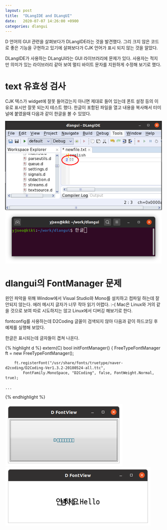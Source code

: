 ```yaml
---
layout: post
title:  "DLangIDE and DLangUI"
date:   2020-07-07 14:26:00 +0900
categories: dlangui
---
```


D 언어의 GUI 관련을 살펴보다가 DLangIDE라는 것을 발견했다.
그리 크지 않은 코드로 좋은 기능을 구현하고 있기에 살펴보다가
CJK 언어가 표시 되지 않는 것을 알았다.

DLangIDE가 사용하는 DLangUI라는 GUI 라이브러리에 문제가 있다.
사용자는 적지만 의미가 있는 라이브러리 같아 보여 멀티 바이트 문자를
지원하게 수정해 보기로 했다.

# text 유효성 검사

CJK 텍스가 widget에 잘못 들어갔는지 아니면 제대로 들어 있는데
폰트 설정 등의 이유로 표시만 잘못 되는지 테스트 했다.
한글이 포함된 파일을 열고 내용을 복사해서 터미널에 붙였을때
다음과 같이 한글을 볼 수 있었다.

 ![DLangIDE CJK 텍스트](../image/dlangide-editor.png)
 ![DLangIDE 터미널 복사](../image/terminal-cjk-paste.png)

# dlangui의 FontManager 문제

윈인 파악을 위해 Window에서 Visual Studio와 Mono를 설치하고
컴파일 하는데 잘 안되지 않는다. 에러 메시지 글자가 너무 작아 읽기 어렵다. :-(
Mac은 Linux와 거의 같을 것으로 보여 따로 시도하지는 않고 Linux에서
디버깅 해보기로 한다.

fontconfig를 사용하는데 D2Coding 글꼴이 검색되지 않아
다음과 같이 하드코딩 후 예제를 실행해 보았다.

한글은 표시되는데 글자들이 겹쳐 나온다.

{% highlight d %}
    extern(C) bool initFontManager() {
        FreeTypeFontManager ft = new FreeTypeFontManager();

        ft.registerFont("/usr/share/fonts/truetype/naver-d2coding/D2Coding-Ver1.3.2-20180524-all.ttc",
            FontFamily.MonoSpace, "D2Coding", false, FontWeight.Normal, true);

    ...
{% endhighlight %}

 ![DLangUI CJK 텍스트 1](../image/dlangui-cjk1.png)
 ![DLangUI CJK 텍스트 2](../image/dlangui-cjk2.png)
